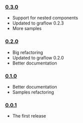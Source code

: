 ### [0.3.0](https://github.com/pmros/cyclow/releases/tag/v0.3.0)

- Support for nested components
- Updated to graflow 0.2.3
- More samples

### [0.2.0](https://github.com/pmros/cyclow/releases/tag/v0.2.0)

- Big refactoring
- Updated to graflow 0.2.0
- Better documentation

### [0.1.0](https://github.com/pmros/cyclow/releases/tag/v0.1.0)

- Better documentation
- Samples refactoring

### [0.0.1](https://github.com/pmros/cyclow/releases/tag/v0.0.1)

- The first release
